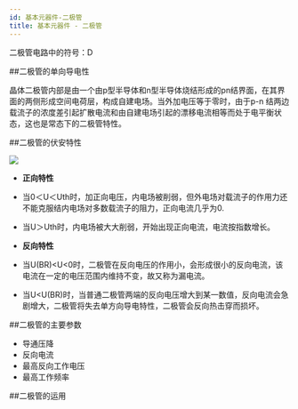 ```yaml
---
id: 基本元器件-二极管
title: 基本元器件 - 二极管
---
```


二极管电路中的符号：D

##二极管的单向导电性

晶体二极管内部是由一个由p型半导体和n型半导体烧结形成的pn结界面，在其界面的两侧形成空间电荷层，构成自建电场。当外加电压等于零时，由于p-n 结两边载流子的浓度差引起扩散电流和由自建电场引起的漂移电流相等而处于电平衡状态，这也是常态下的二极管特性。

##二极管的伏安特性

![](https://pic4.zhimg.com/6c90c38c806c32e7da52750c1bb062b3_r.jpg?source=1940ef5c)

- **正向特性**
- 当0＜U＜Uth时，加正向电压，内电场被削弱，但外电场对载流子的作用力还不能克服结内电场对多数载流子的阻力，正向电流几乎为0.
- 当U＞Uth时，内电场被大大削弱，开始出现正向电流，电流按指数增长。

- **反向特性**
- 当U(BR)<U<0时，二极管在反向电压的作用小，会形成很小的反向电流，该电流在一定的电压范围内维持不变，故又称为漏电流。
- 当U<U(BR)时，当普通二极管两端的反向电压增大到某一数值，反向电流会急剧增大，二极管将失去单方向导电特性，二极管会反向热击穿而损坏。

##二极管的主要参数

- 导通压降
- 反向电流
- 最高反向工作电压 
- 最高工作频率

##二极管的运用




